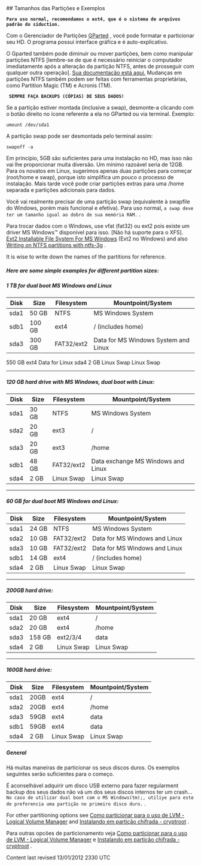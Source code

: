 <div id="main-page"></div>
<div class="divider" id="part-example"></div>
## Tamanhos das Partições e Exemplos

**`Para uso normal, recomendamos o ext4, que é o sistema de arquivos padrão do siduction.`**

Com o Gerenciador de Partições  [GParted](part-gparted-pt-br.htm) , você pode formatar e particionar seu HD. O programa possui interface gráfica e é auto-explicativo.

O Gparted também pode diminuir ou mover partições, bem como manipular partições NTFS [lembre-se de que é necessário reiniciar o computador imediatamente após a alteração da partição NTFS, antes de prosseguir com qualquer outra operação].  [Sua documentação está aqui.](http://gparted.sourceforge.net/)  Mudanças em partições NTFS também podem ser feitas com ferramentas proprietárias, como Partition Magic (TM) e Acronis (TM).

**` SEMPRE FAÇA BACKUPS (CÓPIAS) DE SEUS DADOS!`**

<!--Se o GParted mostrar que a partição está montada, é necessário desmontá-la primeiro. Para isso, feche o aplicativo, localize na Área de Trabalho o ícone correspondente à partição, clique com o botão direito sobre ele e, no menu de contexto, clique em 'Unmount' (Desmontar). Se se tratar de partição swap, desmonte-a com: `"sudo swapoff -a"`  (sem as aspas) no terminal. Quando terminar, reabra o GParted. Em princípio, 3GB são suficientes para instalar o siduction no HD, mas tão pouco não lhe proporcionará muita diversão. Um tamanho razoável fica entre 5GB e 8GB. Se você é iniciante no Linux, sugerimos que utilize apenas 2 partições (root e swap), para facilitar sua vida. Se quiser, faça também uma partição extra para /home.

Usuários avançados podem querer partições adicionais para /var, /tmp, ...etc, por razões especiais. Não vamos entrar em detalhes, para não nos desviarmos de nossos objetivos aqui. Você vai mesmo precisar de uma partição swap (semelhante ao 'swapfile' do Windows, porém mais eficiente), cujo tamanho deve ter o dobro de sua memória RAM. `E lembre-se: o sistema de arquivos padrão do siduction é o ext3.` 

Para trocar dados com o Windows, você deve usar vfat (fat32). [Não há suporte para XFS; se você quiser usá-lo para / (root), você terá de criar uma partição /boot (ext2) ou usar o lilo (porque o GRUB não funciona bem com o XFS). No momento, é preciso editar o arquivo ~/.siductionconf se você quiser que o instalador do siduction trabalhe com XFS na /.]

-->
Se a partição estiver montada (inclusive a swap), desmonte-a clicando com o botão direito no ícone referente a ela no GParted ou via terminal. Exemplo:

~~~  
umount /dev/sda1  
~~~

A partição swap pode ser desmontada pelo terminal assim:

~~~  
swapoff -a  
~~~

Em princípio, 5GB são suficientes para uma instalação no HD, mas isso não vai lhe proporcionar muita diversão. Um mínimo razoável seria de 12GB. Para os novatos em Linux, sugerimos apenas duas partições para começar (root/home e swap), porque isto simplifica um pouco o processo de instalação. Mais tarde você pode criar partições extras para uma /home separada e partições adicionais para dados.

Você vai realmente precisar de uma partição swap (equivalente à swapfile do Windows, porém mais funcional e efetiva). Para uso normal, `a swap deve ter um tamanho igual ao dobro de sua memória RAM.` .

Para trocar dados com o Windows, use vfat (fat32) ou ext2 pois existe um driver MS Windows™ disponível para isso. [Não há suporte para o XFS].  [Ext2 Installable File System For MS Windows](http://www.fs-driver.org/)  (Ext2 no Windows) and also  [Writing on NTFS partitions with ntfs-3g](part-gparted-pt-br.htm#hd-ntfs3g) .

It is wise to write down the names of the partitions for reference.

##### Here are some simple examples for different partition sizes:

##### 1 TB for dual boot MS Windows and Linux

|  **Disk**  |  **Size**  |  **Filesystem**  |  **Mountpoint/System**  | 
| ---- | ---- | ---- | ---- |
| sda1 | 50 GB | NTFS | MS Windows System | 
| sdb1 | 100 GB | ext4 | / (includes home) | 
| sda3 | 300 GB | FAT32/ext2 | Data for MS Windows System and Linux | 

<td>550 GB</td>
<td>ext4</td>
<td>Data for Linux</td>
</tr>
<tr>
<td>sda4</td>
<td>2 GB</td>
<td>Linux Swap</td>
<td>Linux Swap</td>
</tr>
</tbody>

---

##### 120 GB hard drive with MS Windows, dual boot with Linux:

|  **Disk**  |  **Size**  |  **Filesystem**  |  **Mountpoint/System**  | 
| ---- | ---- | ---- | ---- |
| sda1 | 30 GB | NTFS | MS Windows System | 
| sda2 | 20 GB | ext3 | / | 
| sda3 | 20 GB | ext3 | /home | 
| sdb1 | 48 GB | FAT32/ext2 | Data exchange MS Windows and Linux | 
| sda4 | 2 GB | Linux Swap | Linux Swap | 


---

##### 60 GB for dual boot MS Windows and Linux:

|  **Disk**  |  **Size**  |  **Filesystem**  |  **Mountpoint/System**  | 
| ---- | ---- | ---- | ---- |
| sda1 | 24 GB | NTFS | MS Windows System | 
| sda2 | 10 GB | FAT32/ext2 | Data for MS Windows and Linux | 
| sda3 | 10 GB | FAT32/ext2 | Data for MS Windows and Linux | 
| sdb1 | 14 GB | ext4 | / (includes home) | 
| sda4 | 2 GB | Linux Swap | Linux Swap | 


---

##### 200GB hard drive:

|  **Disk**  |  **Size**  |  **Filesystem**  |  **Mountpoint/System**  | 
| ---- | ---- | ---- | ---- |
| sda1 | 20 GB | ext4 | / | 
| sda2 | 20 GB | ext4 | /home | 
| sda3 | 158 GB | ext2/3/4 | data | 
| sda4 | 2 GB | Linux Swap | Linux Swap | 


---

##### 160GB hard drive:

|  **Disk**  |  **Size**  |  **Filesystem**  |  **Mountpoint/System**  | 
| ---- | ---- | ---- | ---- |
| sda1 | 20GB | ext4 | / | 
| sda2 | 20GB | ext4 | /home | 
| sda3 | 59GB | ext4 | data | 
| sdb1 | 59GB | ext4 | data | 
| sda4 | 2 GB | Linux Swap | Linux Swap | 

##### General

Há muitas maneiras de particionar os seus discos duros. Os exemplos seguintes serão suficientes para o começo.

 É aconselhável adquirir um disco USB externo para fazer regularment backup dos seus dados não vá um dos seus discos internos ter um crash... `No caso de utilizar dual boot com o MS Windows(tm);, utiliye para este de preferencia uma partição no primeiro disco duro.` .

For other partitioning options see  [Como particionar para o uso de LVM - Logical Volume Manager](part-lvm-pt-br.htm#part-lvm)  and  [Instalando em partição chifrada - cryptroot](hd-install-crypt-pt-br.htm#install-crypt) .

Para outras opcões de particionamento veja  [Como particionar para o uso de LVM - Logical Volume Manager](part-lvm-pt-br.htm#part-lvm)  e  [Instalando em partição chifrada - cryptroot](hd-install-crypt-pt-br.htm#install-crypt) .

<div id="rev">Content last revised 13/01/2012 2330 UTC</div>
